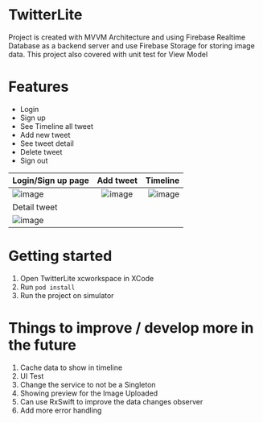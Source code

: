 # TwitterLite

Project is created with MVVM Architecture and using Firebase Realtime Database as a backend server and use Firebase Storage for storing image data. 
This project also covered with unit test for View Model

# Features
- Login
- Sign up
- See Timeline all tweet
- Add new tweet
- See tweet detail
- Delete tweet
- Sign out

| Login/Sign up page        | Add tweet           | Timeline  |
| ------------- |:-------------:| -----:|
| ![image](https://user-images.githubusercontent.com/61452603/204259448-033cf615-7d4d-499f-a298-b2924b23fd66.png)     | ![image](https://user-images.githubusercontent.com/61452603/204259906-84b12500-2b69-453c-b901-867f40668fc8.png) | ![image](https://user-images.githubusercontent.com/61452603/204260212-13b6211b-8e33-4ac3-af6e-2bf9706105bd.png)|
| Detail tweet    |      |    |
| ![image](https://user-images.githubusercontent.com/61452603/204260255-b4ea1e86-2971-42c4-ac7e-67db21af2cec.png) |  | |


# Getting started
1. Open TwitterLite xcworkspace in XCode
2. Run `pod install`
3. Run the project on simulator


# Things to improve / develop more in the future
1. Cache data to show in timeline
2. UI Test
3. Change the service to not be a Singleton
4. Showing preview for the Image Uploaded
5. Can use RxSwift to improve the data changes observer
6. Add more error handling



